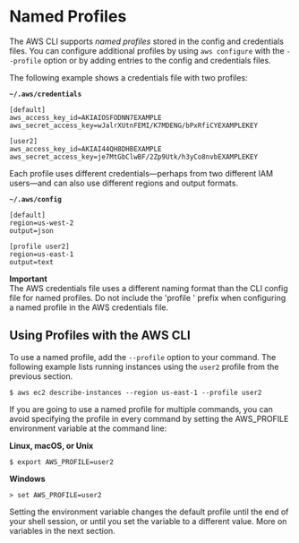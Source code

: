 # Named Profiles<a name="cli-multiple-profiles"></a>

 The AWS CLI supports *named profiles* stored in the config and credentials files\. You can configure additional profiles by using `aws configure` with the `--profile` option or by adding entries to the config and credentials files\. 

The following example shows a credentials file with two profiles:

**`~/.aws/credentials`**

```
[default]
aws_access_key_id=AKIAIOSFODNN7EXAMPLE
aws_secret_access_key=wJalrXUtnFEMI/K7MDENG/bPxRfiCYEXAMPLEKEY

[user2]
aws_access_key_id=AKIAI44QH8DHBEXAMPLE
aws_secret_access_key=je7MtGbClwBF/2Zp9Utk/h3yCo8nvbEXAMPLEKEY
```

Each profile uses different credentials—perhaps from two different IAM users—and can also use different regions and output formats\.

**`~/.aws/config`**

```
[default]
region=us-west-2
output=json

[profile user2]
region=us-east-1
output=text
```

**Important**  
The AWS credentials file uses a different naming format than the CLI config file for named profiles\. Do not include the 'profile ' prefix when configuring a named profile in the AWS credentials file\.

## Using Profiles with the AWS CLI<a name="using-profiles"></a>

To use a named profile, add the `--profile` option to your command\. The following example lists running instances using the `user2` profile from the previous section\.

```
$ aws ec2 describe-instances --region us-east-1 --profile user2
```

If you are going to use a named profile for multiple commands, you can avoid specifying the profile in every command by setting the AWS\_PROFILE environment variable at the command line:

**Linux, macOS, or Unix**

```
$ export AWS_PROFILE=user2
```

**Windows**

```
> set AWS_PROFILE=user2
```

Setting the environment variable changes the default profile until the end of your shell session, or until you set the variable to a different value\. More on variables in the next section\.
